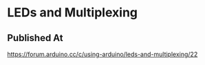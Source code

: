 # LEDs and Multiplexing

## Published At

https://forum.arduino.cc/c/using-arduino/leds-and-multiplexing/22

